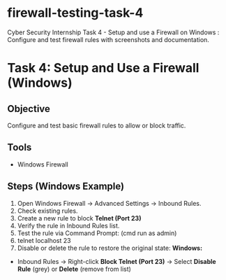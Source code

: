 # firewall-testing-task-4
Cyber Security Internship Task 4 - Setup and use a Firewall on Windows : Configure and test firewall rules with screenshots and documentation.
# Task 4: Setup and Use a Firewall (Windows)
## Objective 
Configure and test basic firewall rules to allow or block traffic.
## Tools
- Windows Firewall  
## Steps (Windows Example)
1. Open Windows Firewall → Advanced Settings → Inbound Rules.  
2. Check existing rules.  
3. Create a new rule to block **Telnet (Port 23)**
4. Verify the rule in Inbound Rules list.  
5. Test the rule via Command Prompt: (cmd run as admin)
6. telnet localhost 23
7. Disable or delete the rule to restore the original state:
**Windows:**  
- Inbound Rules → Right-click **Block Telnet (Port 23)** → Select **Disable Rule** (grey) or **Delete** (remove from list)  
